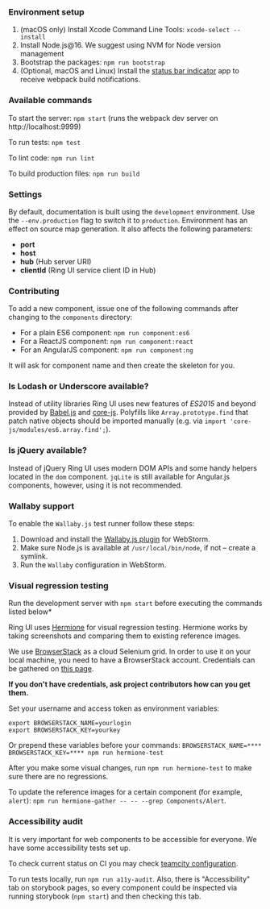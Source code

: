 ### Environment setup

1. (macOS only) Install Xcode Command Line Tools: `xcode-select --install`
2. Install Node.js@16. We suggest using NVM for Node version management
4. Bootstrap the packages: `npm run bootstrap`
5. (Optional, macOS and Linux) Install the [status bar indicator](https://github.com/roman01la/anybar-webpack#known-apps) app to receive webpack build notifications.

### Available commands

To start the server: `npm start` (runs the webpack dev server on http://localhost:9999)

To run tests: `npm test`

To lint code: `npm run lint`

To build production files: `npm run build`

### Settings

By default, documentation is built using the `development` environment. Use the `--env.production` flag to switch it to `production`. Environment has an effect on source map generation. It also affects the following parameters:

 * **port**
 * **host**
 * **hub** (Hub server URI)
 * **clientId** (Ring UI service client ID in Hub)

### Contributing

To add a new component, issue one of the following commands after changing to the `components` directory:
  * For a plain ES6 component: `npm run component:es6`
  * For a ReactJS component: `npm run component:react`
  * For an AngularJS component: `npm run component:ng`
  
It will ask for component name and then create the skeleton for you.

### Is Lodash or Underscore available?

Instead of utility libraries Ring UI uses new features of *ES2015* and beyond provided by [Babel.js](https://babeljs.io) and [core-js](https://github.com/zloirock/core-js/). Polyfills like `Array.prototype.find` that patch native objects should be imported manually (e.g. via `import 'core-js/modules/es6.array.find';`).

### Is jQuery available?

Instead of jQuery Ring UI uses modern DOM APIs and some handy helpers located in the `dom` component. `jqLite` is still available for Angular.js components, however, using it is not recommended.

### Wallaby support

To enable the `Wallaby.js` test runner follow these steps:
 
1. Download and install the [Wallaby.js plugin](https://wallabyjs.com/) for WebStorm.
2. Make sure Node.js is available at `/usr/local/bin/node`, if not – create a symlink.  
3. Run the `Wallaby` configuration in WebStorm.

### Visual regression testing

Run the development server with `npm start` before executing the commands listed below*

Ring UI uses [Hermione](https://github.com/gemini-testing/hermione) for visual regression testing. Hermione works by taking screenshots and comparing them to existing reference images. 

We use [BrowserStack](https://www.browserstack.com/) as a cloud Selenium grid. In order to use it on your local machine, you need to have a BrowserStack account. 
Credentials can be gathered on [this page](https://www.browserstack.com/accounts/settings).

**If you don't have credentials, ask project contributors how can you get them.**

Set your username and access token as environment variables:
```
export BROWSERSTACK_NAME=yourlogin
export BROWSERSTACK_KEY=yourkey
```
 
 Or prepend these variables before your commands:
 `BROWSERSTACK_NAME=**** BROWSERSTACK_KEY=**** npm run hermione-test`

After you make some visual changes, run `npm run hermione-test` to make sure there are no regressions.

To update the reference images for a certain component (for example, `alert`):
`npm run hermione-gather -- -- --grep Components/Alert`.

### Accessibility audit

It is very important for web components to be accessible for everyone. We have some accessibility tests set up.

To check current status on CI you may check [teamcity configuration](https://teamcity.jetbrains.com/buildConfiguration/JetBrainsUi_RingUi_A11yAudit).

To run tests locally, run `npm run a11y-audit`. Also, there is "Accessibility" tab on storybook pages, 
so every component could be inspected via running storybook (`npm start`) and then checking this tab.
